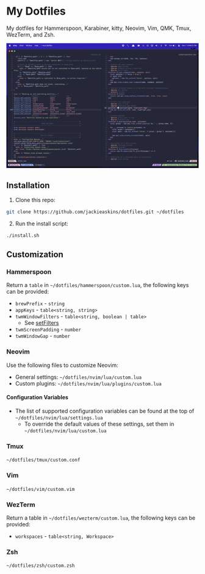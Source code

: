 # My Dotfiles

My dotfiles for Hammerspoon, Karabiner, kitty, Neovim, Vim, QMK, Tmux, WezTerm, and Zsh.

![Image showcasing current setup](https://github.com/jackieaskins/dotfiles/blob/media/setup.png?raw=true)

## Installation

1. Clone this repo:

```bash
git clone https://github.com/jackieaskins/dotfiles.git ~/dotfiles
```

2. Run the install script:

```bash
./install.sh
```

## Customization
 
### Hammerspoon

Return a `table` in `~/dotfiles/hammerspoon/custom.lua`, the following keys can be provided:
- `brewPrefix` - `string`
- `appKeys` - `table<string, string>`
- `twmWindowFilters` - `table<string, boolean | table>`
    - See [setFilters](https://www.hammerspoon.org/docs/hs.window.filter.html#setFilters)
- `twmScreenPadding` - `number`
- `twmWindowGap` - `number`

### Neovim

Use the following files to customize Neovim:
- General settings: `~/dotfiles/nvim/lua/custom.lua`
- Custom plugins: `~/dotfiles/nvim/lua/plugins/custom.lua`

#### Configuration Variables
- The list of supported configuration variables can be found at the top of `~/dotfiles/nvim/lua/settings.lua`
    - To override the default values of these settings, set them in `~/dotfiles/nvim/lua/custom.lua`

### Tmux

`~/dotfiles/tmux/custom.conf`

### Vim

`~/dotfiles/vim/custom.vim`

### WezTerm
Return a table in  `~/dotfiles/wezterm/custom.lua`, the following keys can be provided:
- `workspaces` - `table<string, Workspace>`

### Zsh

`~/dotfiles/zsh/custom.zsh`
